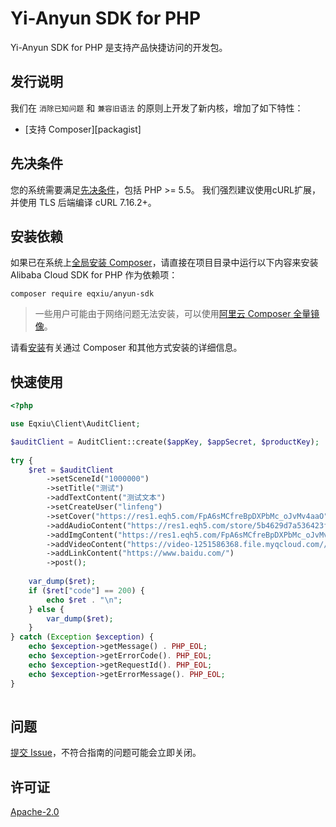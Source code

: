 # Yi-Anyun SDK for PHP

Yi-Anyun SDK for PHP 是支持产品快捷访问的开发包。

## 发行说明

我们在 `消除已知问题` 和 `兼容旧语法` 的原则上开发了新内核，增加了如下特性：

- [支持 Composer][packagist]

## 先决条件

您的系统需要满足[先决条件](/docs/zh-CN/0-Prerequisites.md)，包括 PHP >= 5.5。 我们强烈建议使用cURL扩展，并使用 TLS 后端编译 cURL 7.16.2+。

## 安装依赖

如果已在系统上[全局安装 Composer](https://getcomposer.org/doc/00-intro.md#globally)，请直接在项目目录中运行以下内容来安装 Alibaba Cloud SDK for PHP
作为依赖项：

```
composer require eqxiu/anyun-sdk
```

> 一些用户可能由于网络问题无法安装，可以使用[阿里云 Composer 全量镜像](https://developer.aliyun.com/composer)。

请看[安装](/docs/zh-CN/1-Installation.md)有关通过 Composer 和其他方式安装的详细信息。

## 快速使用

```php
<?php

use Eqxiu\Client\AuditClient;

$auditClient = AuditClient::create($appKey, $appSecret, $productKey);
    
try {    
    $ret = $auditClient
        ->setSceneId("1000000")
        ->setTitle("测试")
        ->addTextContent("测试文本")
        ->setCreateUser("linfeng")
        ->setCover("https://res1.eqh5.com/FpA6sMCfreBpDXPbMc_oJvMv4aaO")
        ->addAudioContent("https://res1.eqh5.com/store/5b4629d7a536423f25fe74e99248b5f9.mp3")
        ->addImgContent("https://res1.eqh5.com/FpA6sMCfreBpDXPbMc_oJvMv4aaO")
        ->addVideoContent("https://video-1251586368.file.myqcloud.com//tencent/675a74d31adb9111e050adcae908cced/25e45311345749d69f84cd4f52ae2c03.mp4")
        ->addLinkContent("https://www.baidu.com/")
        ->post();
        
    var_dump($ret);
    if ($ret["code"] == 200) {
        echo $ret . "\n";
    } else {
        var_dump($ret);
    }
} catch (Exception $exception) {
    echo $exception->getMessage() . PHP_EOL;
    echo $exception->getErrorCode(). PHP_EOL;
    echo $exception->getRequestId(). PHP_EOL;
    echo $exception->getErrorMessage(). PHP_EOL;
} 
        

```

## 问题

[提交 Issue](https://gitee.com/yi-anyun/anyun-sdk-php/issues/new/)，不符合指南的问题可能会立即关闭。

## 许可证

[Apache-2.0](/LICENSE.md)

